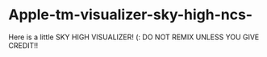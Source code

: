 # Apple-tm-visualizer-sky-high-ncs-
Here is a little SKY HIGH VISUALIZER! (:   DO NOT REMIX UNLESS YOU GIVE CREDIT!!
